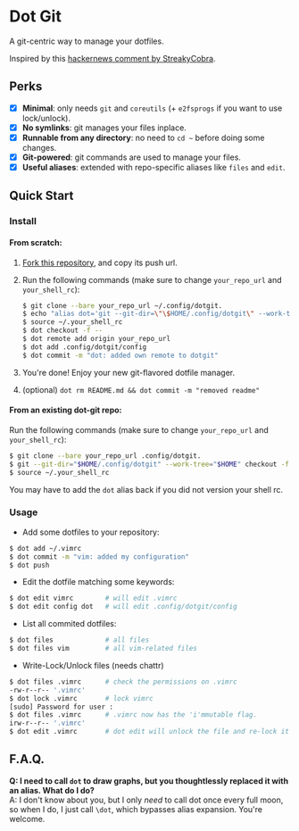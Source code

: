 # Dot Git

A git-centric way to manage your dotfiles.

Inspired by this [hackernews comment by StreakyCobra](https://news.ycombinator.com/item?id=11071754).

## Perks

* [x] **Minimal**: only needs `git` and `coreutils` (+ `e2fsprogs` if you want to use lock/unlock).
* [x] **No symlinks**: git manages your files inplace.
* [x] **Runnable from any directory**: no need to `cd ~` before doing some changes.
* [x] **Git-powered**: git commands are used to manage your files.
* [x] **Useful aliases**: extended with repo-specific aliases like `files` and `edit`.

## Quick Start

### Install

#### From scratch:

1. [Fork this repository](https://github.com/Snaipe/dot-git/fork), and copy its push url.
2. Run the following commands (make sure to change `your_repo_url` and `your_shell_rc`):

    ```bash
    $ git clone --bare your_repo_url ~/.config/dotgit.
    $ echo "alias dot='git --git-dir=\"\$HOME/.config/dotgit\" --work-tree=\"$HOME\" '" >> ~/.your_shell_rc
    $ source ~/.your_shell_rc
    $ dot checkout -f --
    $ dot remote add origin your_repo_url
    $ dot add .config/dotgit/config
    $ dot commit -m "dot: added own remote to dotgit"
    ```

3. You're done! Enjoy your new git-flavored dotfile manager.
4. (optional) `dot rm README.md && dot commit -m "removed readme"`

#### From an existing dot-git repo:

Run the following commands (make sure to change `your_repo_url` and `your_shell_rc`):
```bash
$ git clone --bare your_repo_url .config/dotgit.
$ git --git-dir="$HOME/.config/dotgit" --work-tree="$HOME" checkout -f --
$ source ~/.your_shell_rc
```

You may have to add the `dot` alias back if you did not version your shell rc.

### Usage

* Add some dotfiles to your repository:

```bash
$ dot add ~/.vimrc
$ dot commit -m "vim: added my configuration"
$ dot push
```

* Edit the dotfile matching some keywords:

```bash
$ dot edit vimrc        # will edit .vimrc
$ dot edit config dot   # will edit .config/dotgit/config
```

* List all commited dotfiles:

```bash
$ dot files             # all files
$ dot files vim         # all vim-related files
```

* Write-Lock/Unlock files (needs chattr)

```bash
$ dot files .vimrc      # check the permissions on .vimrc
-rw-r--r-- '.vimrc'
$ dot lock .vimrc       # lock vimrc
[sudo] Password for user :
$ dot files .vimrc      # .vimrc now has the 'i'mmutable flag.
irw-r--r-- '.vimrc'
$ dot edit .vimrc       # dot edit will unlock the file and re-lock it after editing
```

## F.A.Q.

**Q: I need to call `dot` to draw graphs, but you thoughtlessly
   replaced it with an alias. What do I do?**  
A: I don't know about you, but I only *need* to call dot once every full moon, so
   when I do, I just call `\dot`, which bypasses alias expansion. You're welcome.  
